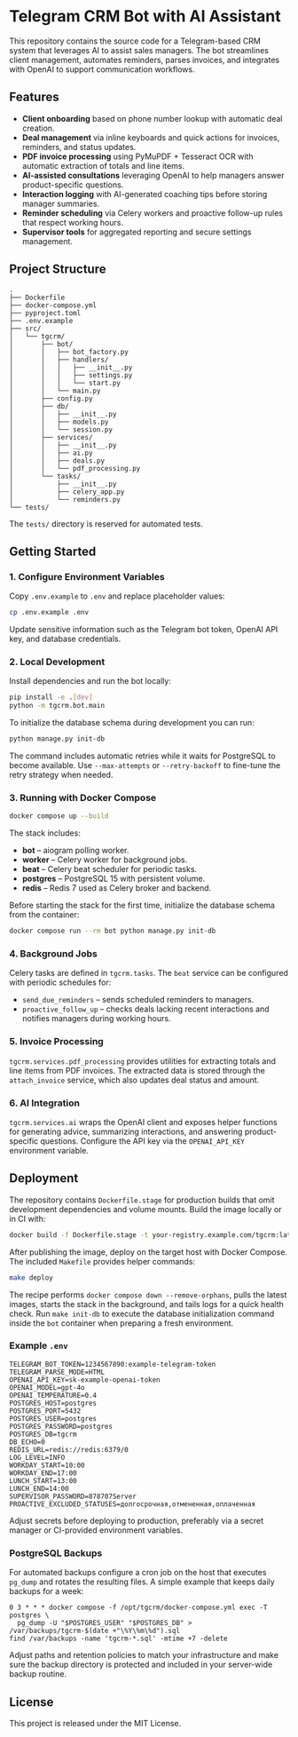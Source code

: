 # Telegram CRM Bot with AI Assistant

This repository contains the source code for a Telegram-based CRM system that leverages AI to assist sales managers. The bot streamlines client management, automates reminders, parses invoices, and integrates with OpenAI to support communication workflows.

## Features
- **Client onboarding** based on phone number lookup with automatic deal creation.
- **Deal management** via inline keyboards and quick actions for invoices, reminders, and status updates.
- **PDF invoice processing** using PyMuPDF + Tesseract OCR with automatic extraction of totals and line items.
- **AI-assisted consultations** leveraging OpenAI to help managers answer product-specific questions.
- **Interaction logging** with AI-generated coaching tips before storing manager summaries.
- **Reminder scheduling** via Celery workers and proactive follow-up rules that respect working hours.
- **Supervisor tools** for aggregated reporting and secure settings management.

## Project Structure
```
.
├── Dockerfile
├── docker-compose.yml
├── pyproject.toml
├── .env.example
├── src/
│   └── tgcrm/
│       ├── bot/
│       │   ├── bot_factory.py
│       │   ├── handlers/
│       │   │   ├── __init__.py
│       │   │   ├── settings.py
│       │   │   └── start.py
│       │   └── main.py
│       ├── config.py
│       ├── db/
│       │   ├── __init__.py
│       │   ├── models.py
│       │   └── session.py
│       ├── services/
│       │   ├── __init__.py
│       │   ├── ai.py
│       │   ├── deals.py
│       │   └── pdf_processing.py
│       └── tasks/
│           ├── __init__.py
│           ├── celery_app.py
│           └── reminders.py
└── tests/
```

The `tests/` directory is reserved for automated tests.

## Getting Started

### 1. Configure Environment Variables
Copy `.env.example` to `.env` and replace placeholder values:

```bash
cp .env.example .env
```

Update sensitive information such as the Telegram bot token, OpenAI API key, and database credentials.

### 2. Local Development

Install dependencies and run the bot locally:

```bash
pip install -e .[dev]
python -m tgcrm.bot.main
```

To initialize the database schema during development you can run:

```bash
python manage.py init-db
```

The command includes automatic retries while it waits for PostgreSQL to become available. Use
`--max-attempts` or `--retry-backoff` to fine-tune the retry strategy when needed.

### 3. Running with Docker Compose

```bash
docker compose up --build
```

The stack includes:
- **bot** – aiogram polling worker.
- **worker** – Celery worker for background jobs.
- **beat** – Celery beat scheduler for periodic tasks.
- **postgres** – PostgreSQL 15 with persistent volume.
- **redis** – Redis 7 used as Celery broker and backend.

Before starting the stack for the first time, initialize the database schema from the container:

```bash
docker compose run --rm bot python manage.py init-db
```

### 4. Background Jobs

Celery tasks are defined in `tgcrm.tasks`. The `beat` service can be configured with periodic schedules for:
- `send_due_reminders` – sends scheduled reminders to managers.
- `proactive_follow_up` – checks deals lacking recent interactions and notifies managers during working hours.

### 5. Invoice Processing

`tgcrm.services.pdf_processing` provides utilities for extracting totals and line items from PDF invoices. The extracted data is stored through the `attach_invoice` service, which also updates deal status and amount.

### 6. AI Integration

`tgcrm.services.ai` wraps the OpenAI client and exposes helper functions for generating advice, summarizing interactions, and answering product-specific questions. Configure the API key via the `OPENAI_API_KEY` environment variable.

## Deployment

The repository contains `Dockerfile.stage` for production builds that omit development dependencies and volume mounts. Build the image locally or in CI with:

```bash
docker build -f Dockerfile.stage -t your-registry.example.com/tgcrm:latest .
```

After publishing the image, deploy on the target host with Docker Compose. The included `Makefile` provides helper commands:

```bash
make deploy
```

The recipe performs `docker compose down --remove-orphans`, pulls the latest images, starts the stack in the background, and tails logs for a quick health check. Run `make init-db` to execute the database initialization command inside the `bot` container when preparing a fresh environment.

### Example `.env`

```
TELEGRAM_BOT_TOKEN=1234567890:example-telegram-token
TELEGRAM_PARSE_MODE=HTML
OPENAI_API_KEY=sk-example-openai-token
OPENAI_MODEL=gpt-4o
OPENAI_TEMPERATURE=0.4
POSTGRES_HOST=postgres
POSTGRES_PORT=5432
POSTGRES_USER=postgres
POSTGRES_PASSWORD=postgres
POSTGRES_DB=tgcrm
DB_ECHO=0
REDIS_URL=redis://redis:6379/0
LOG_LEVEL=INFO
WORKDAY_START=10:00
WORKDAY_END=17:00
LUNCH_START=13:00
LUNCH_END=14:00
SUPERVISOR_PASSWORD=878707Server
PROACTIVE_EXCLUDED_STATUSES=долгосрочная,отмененная,оплаченная
```

Adjust secrets before deploying to production, preferably via a secret manager or CI-provided environment variables.

### PostgreSQL Backups

For automated backups configure a cron job on the host that executes `pg_dump` and rotates the resulting files. A simple example that keeps daily backups for a week:

```cron
0 3 * * * docker compose -f /opt/tgcrm/docker-compose.yml exec -T postgres \
  pg_dump -U "$POSTGRES_USER" "$POSTGRES_DB" > /var/backups/tgcrm-$(date +"\%Y\%m\%d").sql
find /var/backups -name 'tgcrm-*.sql' -mtime +7 -delete
```

Adjust paths and retention policies to match your infrastructure and make sure the backup directory is protected and included in your server-wide backup routine.

## License

This project is released under the MIT License.
